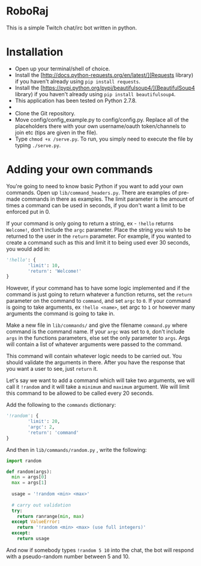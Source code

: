 RoboRaj
==========

This is a simple Twitch chat/irc bot written in python.


Installation
============
* Open up your terminal/shell of choice.
* Install the [http://docs.python-requests.org/en/latest/](Requests library) if you haven't already using `pip install requests`.
* Install the [https://pypi.python.org/pypi/beautifulsoup4/](BeautifulSoup4 library) if you haven't already using `pip install beautifulsoup4`.
* This application has been tested on Python 2.7.8.
* 
* Clone the Git repository.
* Move config/config_example.py to config/config.py. Replace all of the placeholders there with your own username/oauth token/channels to join etc (tips are given in the file).
* Type `chmod +x /serve.py`. To run, you simply need to execute the file by typing `./serve.py`.


Adding your own commands
========================

You're going to need to know basic Python if you want to add your own commands. Open up `lib/command_headers.py`. There are examples of pre-made commands in there as examples. The limit parameter is the amount of times a command can be used in seconds, if you don't want a limit to be enforced put in 0.

If your command is only going to return a string, ex - `!hello` returns `Welcome!`, don't include the `argc` parameter. Place the string you wish to be returned to the user in the `return` parameter. For example, if you wanted to create a command such as this and limit it to being used ever 30 seconds, you would add in:

```python
'!hello': {
		'limit': 10,
		'return': 'Welcome!'
}
```

However, if your command has to have some logic implemented and if the command is just going to return whatever a function returns, set the `return` parameter on the command to `command`, and set `argc` to `0`. If your command is going to take arguments, ex `!hello <name>`, set argc to `1` or however many arguments the command is going to take in.

Make a new file in `lib/commands/` and give the filename `command.py` where command is the command name. If your `argc` was set to `0`, don't include `args` in the functions parameters, else set the only parameter to `args`. Args will contain a list of whatever arguments were passed to the command.

This command will contain whatever logic needs to be carried out. You should validate the arguments in there. After you have the response that you want a user to see, just `return` it.

Let's say we want to add a command which will take two arguments, we will call it `!random` and it will take a `minimum` and `maximum` argument. We will limit this command to be allowed to be called every 20 seconds.

Add the following to the `commands` dictionary:

```python
'!random': {
		'limit': 20,
		'argc': 2,
		'return': 'command'
}
```

And then in `lib/commands/random.py` , write the following: 

```python
import random

def random(args):
  min = args[0]
  max = args[1]
    
  usage = '!random <min> <max>'
  
  # carry out validation
  try:
    return ranrange(min, max)
  except ValueError:
    return '!random <min> <max> (use full integers)'
  except:
    return usage
```

And now if somebody types `!random 5 10` into the chat, the bot will respond with a pseudo-random number between 5 and 10.
